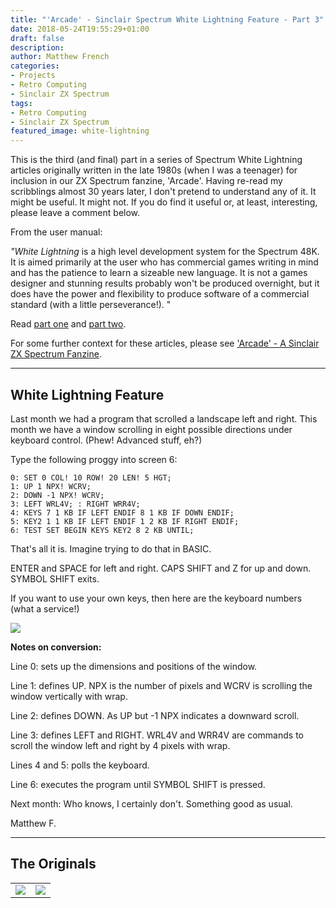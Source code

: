 ```yaml
---
title: "'Arcade' - Sinclair Spectrum White Lightning Feature - Part 3"
date: 2018-05-24T19:55:29+01:00
draft: false
description: 
author: Matthew French
categories:
- Projects
- Retro Computing
- Sinclair ZX Spectrum
tags:
- Retro Computing
- Sinclair ZX Spectrum
featured_image: white-lightning
---
```


This is the third (and final) part in a series of Spectrum White Lightning articles originally written in the late 1980s (when I was a teenager) for inclusion in our ZX Spectrum fanzine, 'Arcade'. Having re-read my scribblings almost 30 years later, I don't pretend to understand any of it. It might be useful. It might not. If you do find it useful or, at least, interesting, please leave a comment below.

<!--more-->

From the user manual:

_"White Lightning_ is a high level development system for the Spectrum 48K. It is aimed primarily at the user who has commercial games writing in mind and has the patience to learn a sizeable new language. It is not a games designer and stunning results probably won't be produced overnight, but it does have the power and flexibility to produce software of a commercial standard (with a little perseverance!). "

Read [part one](http://www.circleseven.co.uk/2018/03/09/arcade-spectrum-white-lightning-feature-part-1/) and [part two](http://www.circleseven.co.uk/2018/03/09/arcade-sinclair-spectrum-white-lightning-feature-part-2/).

For some further context for these articles, please see ['Arcade' - A Sinclair ZX Spectrum Fanzine](http://www.circleseven.co.uk/2018/03/07/arcade-zx-spectrum-fanzine/).

---

## White Lightning Feature

Last month we had a program that scrolled a landscape left and right. This month we have a window scrolling in eight possible directions under keyboard control. (Phew! Advanced stuff, eh?)

Type the following proggy into screen 6:

```
0: SET 0 COL! 10 ROW! 20 LEN! 5 HGT;
1: UP 1 NPX! WCRV;
2: DOWN -1 NPX! WCRV;
3: LEFT WRL4V; : RIGHT WRR4V;
4: KEYS 7 1 KB IF LEFT ENDIF 8 1 KB IF DOWN ENDIF;
5: KEY2 1 1 KB IF LEFT ENDIF 1 2 KB IF RIGHT ENDIF;
6: TEST SET BEGIN KEYS KEY2 8 2 KB UNTIL;
```

That's all it is. Imagine trying to do that in BASIC.

ENTER and SPACE for left and right. CAPS SHIFT and Z for up and down. SYMBOL SHIFT exits.

If you want to use your own keys, then here are the keyboard numbers (what a service!)

[![](./img/wp-content-uploads-2018-03-IMG_2236-e1520947600686-300x225.jpg)](http://www.circleseven.co.uk/wp-content/uploads/2018/03/IMG_2236.jpg)

**Notes on conversion:**

Line 0: sets up the dimensions and positions of the window.

Line 1: defines UP. NPX is the number of pixels and WCRV is scrolling the window vertically with wrap.

Line 2: defines DOWN. As UP but -1 NPX indicates a downward scroll.

Line 3: defines LEFT and RIGHT. WRL4V and WRR4V are commands to scroll the window left and right by 4 pixels with wrap.

Lines 4 and 5: polls the keyboard.

Line 6: executes the program until SYMBOL SHIFT is pressed.

Next month: Who knows, I certainly don't. Something good as usual.

Matthew F.

---

## The Originals

|                                                                                                                                    |                                                                                                                                    |
| ---------------------------------------------------------------------------------------------------------------------------------- | ---------------------------------------------------------------------------------------------------------------------------------- |
| [![](./img/wp-content-uploads-2018-03-IMG_2234-225x300.jpg)](http://www.circleseven.co.uk/wp-content/uploads/2018/03/IMG_2234.jpg) | [![](./img/wp-content-uploads-2018-03-IMG_2235-225x300.jpg)](http://www.circleseven.co.uk/wp-content/uploads/2018/03/IMG_2235.jpg) |

